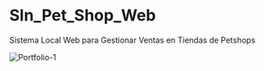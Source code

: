 # Sln_Pet_Shop_Web
Sistema Local Web para Gestionar Ventas en Tiendas de Petshops

![Portfolio-1](https://user-images.githubusercontent.com/45721547/187299534-63e42648-b5be-4b4f-8db1-3556a6ebff52.gif)
